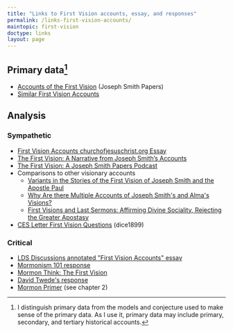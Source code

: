 ```yaml
---
title: "Links to First Vision accounts, essay, and responses"
permalink: /links-first-vision-accounts/
maintopic: first-vision
doctype: links
layout: page
---
```


## Primary data[^primary_data]

* [Accounts of the First Vision](http://www.josephsmithpapers.org/site/accounts-of-the-first-vision) (Joseph Smith Papers)
* [Similar First Vision Accounts](https://faenrandir.github.io/a_careful_examination/similar-first-vision-accounts/)

## Analysis

### Sympathetic 

* [First Vision Accounts churchofjesuschrist.org Essay](https://www.churchofjesuschrist.org/topics/first-vision-accounts?lang=eng)
* [The First Vision: A Narrative from Joseph Smith’s Accounts](https://history.churchofjesuschrist.org/article/first-vision-accounts-synthesis?lang=eng)
* [The First Vision: A Joseph Smith Papers Podcast](https://www.churchofjesuschrist.org/inspiration/latter-day-saints-channel/listen/series/the-first-vision-a-joseph-smith-papers-podcast?lang=eng)
* Comparisons to other visionary accounts
    * [Variants in the Stories of the First Vision of Joseph Smith and the Apostle Paul](https://journal.interpreterfoundation.org/variants-in-the-stories-of-the-first-vision-of-joseph-smith-and-the-apostle-paul/)
    * [Why Are there Multiple Accounts of Joseph Smith's and Alma's Visions?](https://knowhy.bookofmormoncentral.org/knowhy/why-are-there-multiple-accounts-of-joseph-smiths-and-almas-visions)
    * [First Visions and Last Sermons: Affirming Divine Sociality, Rejecting the Greater Apostasy](https://journal.interpreterfoundation.org/first-visions-and-last-sermons-affirming-divine-sociality-rejecting-the-greater-apostasy/)
* [CES Letter First Vision Questions](https://www.reddit.com/r/lds/comments/mlfuhx/part_10_ces_letter_first_vision_questions/) (dice1899)

### Critical

* [LDS Discussions annotated "First Vision Accounts" essay](https://www.ldsdiscussions.com/firstvision)
* [Mormonism 101 response](http://www.mormonism101.com/2011/11/first-vision-accounts.html)
* [Mormon Think: The First Vision](http://www.mormonthink.com/firstvisionweb.htm)
* [David Twede's response](https://mormondisclosures.blogspot.com/2013/12/the-first-re-vision-of-joseph-smith.html)
* [Mormon Primer](https://mormondiscussions.org/wp-content/uploads/2019/07/MormonPrimer7.pdf) (see chapter 2)

[^primary_data]: I distinguish primary data from the models and conjecture
  used to make sense of the primary data. As I use it, primary data may
  include primary, secondary, and tertiary historical accounts.
